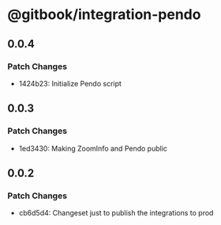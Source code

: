 # @gitbook/integration-pendo

## 0.0.4

### Patch Changes

- 1424b23: Initialize Pendo script

## 0.0.3

### Patch Changes

- 1ed3430: Making ZoomInfo and Pendo public

## 0.0.2

### Patch Changes

- cb6d5d4: Changeset just to publish the integrations to prod
